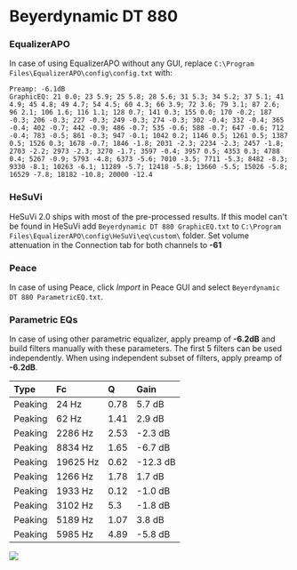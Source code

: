 # Beyerdynamic DT 880

### EqualizerAPO
In case of using EqualizerAPO without any GUI, replace `C:\Program Files\EqualizerAPO\config\config.txt`
with:
```
Preamp: -6.1dB
GraphicEQ: 21 0.0; 23 5.9; 25 5.8; 28 5.6; 31 5.3; 34 5.2; 37 5.1; 41 4.9; 45 4.8; 49 4.7; 54 4.5; 60 4.3; 66 3.9; 72 3.6; 79 3.1; 87 2.6; 96 2.1; 106 1.6; 116 1.1; 128 0.7; 141 0.3; 155 0.0; 170 -0.2; 187 -0.3; 206 -0.3; 227 -0.3; 249 -0.3; 274 -0.3; 302 -0.4; 332 -0.4; 365 -0.4; 402 -0.7; 442 -0.9; 486 -0.7; 535 -0.6; 588 -0.7; 647 -0.6; 712 -0.4; 783 -0.5; 861 -0.3; 947 -0.1; 1042 0.2; 1146 0.5; 1261 0.5; 1387 0.5; 1526 0.3; 1678 -0.7; 1846 -1.8; 2031 -2.3; 2234 -2.3; 2457 -1.8; 2703 -2.2; 2973 -2.3; 3270 -1.7; 3597 -0.4; 3957 0.5; 4353 0.3; 4788 0.4; 5267 -0.9; 5793 -4.8; 6373 -5.6; 7010 -3.5; 7711 -5.3; 8482 -8.3; 9330 -8.1; 10263 -6.1; 11289 -5.7; 12418 -5.8; 13660 -5.5; 15026 -5.8; 16529 -7.8; 18182 -10.8; 20000 -12.4
```

### HeSuVi
HeSuVi 2.0 ships with most of the pre-processed results. If this model can't be found in HeSuVi add
`Beyerdynamic DT 880 GraphicEQ.txt` to `C:\Program Files\EqualizerAPO\config\HeSuVi\eq\custom\` folder.
Set volume attenuation in the Connection tab for both channels to **-61**

### Peace
In case of using Peace, click *Import* in Peace GUI and select `Beyerdynamic DT 880 ParametricEQ.txt`.

### Parametric EQs
In case of using other parametric equalizer, apply preamp of **-6.2dB** and build filters manually
with these parameters. The first 5 filters can be used independently.
When using independent subset of filters, apply preamp of **-6.2dB**.

| Type    | Fc       |    Q | Gain     |
|:--------|:---------|:-----|:---------|
| Peaking | 24 Hz    | 0.78 | 5.7 dB   |
| Peaking | 62 Hz    | 1.41 | 2.9 dB   |
| Peaking | 2286 Hz  | 2.53 | -2.3 dB  |
| Peaking | 8834 Hz  | 1.65 | -6.7 dB  |
| Peaking | 19625 Hz | 0.62 | -12.3 dB |
| Peaking | 1266 Hz  | 1.78 | 1.7 dB   |
| Peaking | 1933 Hz  | 0.12 | -1.0 dB  |
| Peaking | 3102 Hz  | 5.3  | -1.8 dB  |
| Peaking | 5189 Hz  | 1.07 | 3.8 dB   |
| Peaking | 5985 Hz  | 4.89 | -5.8 dB  |

![](https://raw.githubusercontent.com/jaakkopasanen/AutoEq/master/results/rtings/avg/Beyerdynamic%20DT%20880/Beyerdynamic%20DT%20880.png)